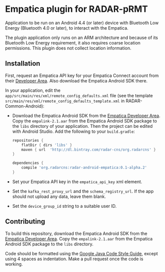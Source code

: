 # Empatica plugin for RADAR-pRMT

Application to be run on an Android 4.4 (or later) device with Bluetooth Low Energy (Bluetooth 4.0 or later), to interact with the Empatica.

The plugin application only runs on an ARM architecture and because of its Bluetooth Low Energy requirement, it also requires coarse location permissions. This plugin does not collect location information.

## Installation

First, request an Empatica API key for your Empatica Connect account from their [Developer Area][1]. Also download the Empatica Android SDK there.

In your application, edit the `app/src/main/res/xml/remote_config_defaults.xml` file (see the template `src/main/res/xml/remote_config_defaults_template.xml` in RADAR-Common-Android):

- Download the Empatica Android SDK from the [Empatica Developer Area][1]. Copy the `empalink-2.1.aar` from the Empatica Android SDK package to the `libs` directory of your application. Then the project can be edited with Android Studio. Add the following to your `build.gradle`:
        
     ```gradle
     repositories {
         flatDir { dirs 'libs' }
         maven { url  'http://dl.bintray.com/radar-cns/org.radarcns' }
     }
     
     dependencies {
         compile 'org.radarcns:radar-android-empatica:0.1-alpha.2'
     }
     ```
    

- Set your Empatica API key in the `empatica_api_key` xml element.
- Set the `kafka_rest_proxy_url` and the `schema_registry_url`. If the app should not upload any data, leave them blank.
- Set the `device_group_id` string to a suitable user ID.

[1]: https://www.empatica.com/connect/developer.php

## Contributing

To build this repository, download the Empatica Android SDK from the [Empatica Developer Area][1]. Copy the `empalink-2.1.aar` from the Empatica Android SDK package to the `libs` directory.

Code should be formatted using the [Google Java Code Style Guide](https://google.github.io/styleguide/javaguide.html), except using 4 spaces as indentation. Make a pull request once the code is working.
